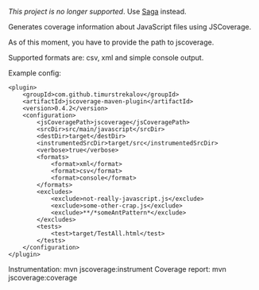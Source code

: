 *This project is no longer supported*. Use [Saga](https://github.com/timurstrekalov/saga) instead.

Generates coverage information about JavaScript files using JSCoverage.

As of this moment, you have to provide the path to jscoverage.

Supported formats are: csv, xml and simple console output.

Example config:

    <plugin>
        <groupId>com.github.timurstrekalov</groupId>
        <artifactId>jscoverage-maven-plugin</artifactId>
        <version>0.4.2</version>
        <configuration>
            <jsCoveragePath>jscoverage</jsCoveragePath>
            <srcDir>src/main/javascript</srcDir>
            <destDir>target</destDir>
            <instrumentedSrcDir>target/src</instrumentedSrcDir>
            <verbose>true</verbose>
            <formats>
                <format>xml</format>
                <format>csv</format>
                <format>console</format>
            </formats>
            <excludes>
                <exclude>not-really-javascript.js</exclude>
                <exclude>some-other-crap.js</exclude>
                <exclude>**/*someAntPattern*</exclude>
            </excludes>
            <tests>
                <test>target/TestAll.html</test>
            </tests>
        </configuration>
    </plugin>

Instrumentation:
    mvn jscoverage:instrument
Coverage report:
    mvn jscoverage:coverage
